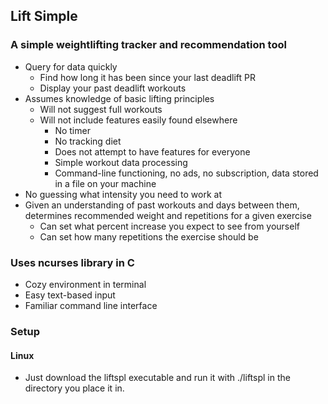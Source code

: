 ## Lift Simple

### A simple weightlifting tracker and recommendation tool

+ Query for data quickly
	+ Find how long it has been since your last deadlift PR
	+ Display your past deadlift workouts
+ Assumes knowledge of basic lifting principles
	+ Will not suggest full workouts
	+ Will not include features easily found elsewhere
		+ No timer
		+ No tracking diet
		+ Does not attempt to have features for everyone
		+ Simple workout data processing
		+ Command-line functioning, no ads, no subscription,
		data stored in a file on your machine
+ No guessing what intensity you need to work at
+ Given an understanding of past workouts and days between them,
determines recommended weight and repetitions for a given exercise
	+ Can set what percent increase you expect to see from yourself
	+ Can set how many repetitions the exercise should be

### Uses ncurses library in C

+ Cozy environment in terminal
+ Easy text-based input
+ Familiar command line interface

### Setup

#### Linux

+ Just download the liftspl executable and run it with ./liftspl in the directory
you place it in.
